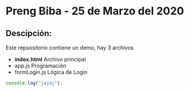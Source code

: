 # Preng Biba - 25 de Marzo del 2020


## Descipción:
Este repsositorio contiene un demo, hay 3 archivos

- **index.html** Archivo principal
- app.js Programación
- formLogin.js Lógica de Login

```javascript
console.log("jajaj");
```
